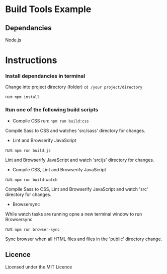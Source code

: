 # Build Tools Example

## Dependancies
Node.js

# Instructions

### Install dependancies in terminal

Change into project directory (folder) `cd /your project/directory`

run: `npm install`

### Run one of the following build scripts

* Compile CSS
run:  `npm run build:css`

Compile Sass to CSS and watches 'src/sass'
directory for changes.

* Lint and Browserify JavaScript 

run: `npm run build:js`

Lint and Browserify JavaScript and watch 'src/js' directory for changes.

* Compile CSS, Lint and Browserify JavaScript 

run: `npm run build:watch`

Compile Sass to CSS, Lint and Browserify JavaScript and watch 'src' directory for changes.

* Browsersync

While watch tasks are running opne a new terminal window to run Browsersync

run: `npm run browser-sync`

Sync browser when all HTML files and files in the 'public' directory change.

## Licence 

Licensed under the MIT Licence